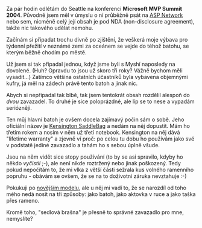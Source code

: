 <!-- dcterms:identifier = riderweblog#144 -->
<!-- dcterms:title = Pár hodin do odletu... -->
<!-- np9:categoryId = 1 -->
<!-- x4w:category = Koně -->
<!-- np9:authorId = 1 -->
<!-- np9:authorEmail = michal.valasek@altairis.cz -->
<!-- dcterms:creator = Michal Altair Valášek -->
<!-- dcterms:created = 2004-04-04T03:45:19+02:00 -->
<!-- dcterms:date = 2004-04-04T03:45:19+02:00 -->

Za pár hodin odlétám do Seattle na konferenci **Microsoft MVP Summit 2004**. Původně jsem měl v úmyslu o ní průběžně psát na [ASP Network](http://www.aspnetwork.cz/) nebo sem, nicméně celý její obsah je pod NDA (non-disclosure agreement), takže nic takového udělat nemohu.

Začínám si připadat trochu divně po zjištění, že veškerá moje výbava pro týdenní přežití v neznámé zemi za oceánem se vejde do téhož batohu, se kterým běžně chodím po městě.

Už jsem si tak připadal jednou, když jsme byli s Myshí naposledy na dovolené. (Huh? Opravdu to jsou už skoro tři roky? Vážně bychom měli vysadit...) Zatímco většina ostatních účastníků byla vybavena objemnými kufry, já měl na zádech právě tento batoh a jinak nic.

Abych si nepřipadal tak blbě, tak jsem tentokrát obsah rozdělil alespoň do *dvou* zavazadel. To druhé je sice poloprázdné, ale líp se to nese a vypadám seriózněji.

Ten můj hlavní batoh je ovšem docela zajímavý počin sám o sobě. Jeho oficiální název je [Kensington SaddleBag](http://www.kensington.com/html/2513.html) a nedám na něj dopustit. Mám ho třetím rokem a nosím v něm už třetí notebook. Kensington na něj dává "lifetime warranty" a zjevně ví proč: po celou tu dobu ho používám jako své v podstatě jediné zavazadlo a tahám ho s sebou úplně všude. 

Jsou na něm vidět sice stopy používání (to by se asi spravilo, kdyby ho někdo *vyčistil* ;-), ale není nikde roztržený nebo jinak poškozený. Tedy pokud nepočítám to, že mi vlka z větší části sežrala kus volného ramenního popruhu - obávám se ovšem, že se na to doživotní záruka nevztahuje :-)

Pokukuji po [novějším modelu](http://www.kensington.com/html/3208.html), ale u něj mi vadí to, že se narozdíl od toho mého nedá nosit na tři způsoby: jako batoh, jako aktovka v ruce a jako taška přes rameno.

Kromě toho, "sedlová brašna" je přesně to správné zavazadlo pro mne, nemyslíte?